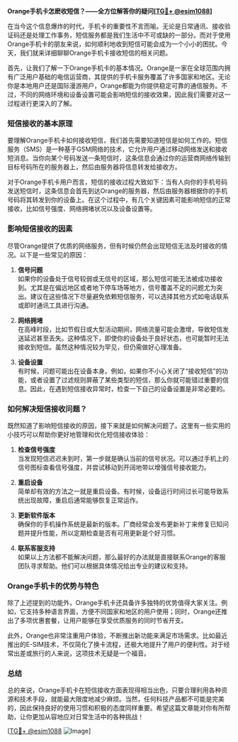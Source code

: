 **Orange手机卡怎麽收短信？——全方位解答你的疑问[[TG💪+ @esim1088](https://t.me/s/esim1088)]**

在当今这个信息爆炸的时代，手机卡的重要性不言而喻。无论是日常通讯、接收验证码还是处理工作事务，短信服务都是我们生活中不可或缺的一部分。而对于使用Orange手机卡的朋友来说，如何顺利地收到短信可能会成为一个小小的困扰。今天，我们就来详细聊聊Orange手机卡接收短信的相关问题。

首先，让我们了解一下Orange手机卡的基本情况。Orange是一家在全球范围内拥有广泛用户基础的电信运营商，其提供的手机卡服务覆盖了许多国家和地区。无论你是本地用户还是国际漫游用户，Orange都能为你提供稳定可靠的通信服务。不过，不同的网络环境和设备设置可能会影响短信的接收效果，因此我们需要对这一过程进行更深入的了解。

### **短信接收的基本原理**

要理解Orange手机卡如何接收短信，我们首先需要知道短信是如何工作的。短信服务（SMS）是一种基于GSM网络的技术，它允许用户通过移动网络发送和接收短消息。当你向某个号码发送一条短信时，这条信息会通过你的运营商网络传输到目标号码所在的服务器上，然后由服务器将信息转发给接收方。

对于Orange手机卡用户而言，短信的接收过程大致如下：当有人向你的手机号码发送短信时，这条信息会首先到达Orange的服务器，然后由服务器根据你的手机号码将其转发到你的设备上。在这个过程中，有几个关键因素可能影响短信的正常接收，比如信号强度、网络拥堵状况以及设备设置等。

### **影响短信接收的因素**

尽管Orange提供了优质的网络服务，但有时候仍然会出现短信无法及时接收的情况。以下是一些常见的原因：

1. **信号问题**  
   如果你的设备处于信号较弱或无信号的区域，那么短信可能无法被成功接收到。尤其是在偏远地区或者地下停车场等地方，信号覆盖不足的问题尤为突出。建议在这些情况下尽量避免依赖短信服务，可以选择其他方式如电话联系或即时通讯工具进行沟通。

2. **网络拥堵**  
   在高峰时段，比如节假日或大型活动期间，网络流量可能会激增，导致短信发送延迟甚至丢失。这种情况下，即使你的设备处于良好状态，也可能暂时无法接收到短信。虽然这种情况较为罕见，但仍需做好心理准备。

3. **设备设置**  
   有时候，问题可能出在设备本身。例如，如果你不小心关闭了“接收短信”的功能，或者设置了过滤规则屏蔽了某些类型的短信，那么你就可能错过重要的信息。因此，在遇到短信接收异常时，检查一下自己的设备设置是非常必要的。

### **如何解决短信接收问题？**

既然知道了影响短信接收的原因，接下来就是如何解决问题了。这里有一些实用的小技巧可以帮助你更好地管理和优化短信接收体验：

1. **检查信号强度**  
   当发现短信迟迟未到时，第一步就是确认当前的信号状况。可以通过手机上的信号图标查看信号强度，并尝试移动到开阔地带以增强信号接收能力。

2. **重启设备**  
   简单却有效的方法之一就是重启设备。有时候，设备运行时间过长可能导致系统出现故障，重启后通常能够恢复正常运作。

3. **更新软件版本**  
   确保你的手机操作系统是最新的版本。厂商经常会发布更新补丁来修复已知问题并提升性能，所以定期检查是否有可用更新是个好习惯。

4. **联系客服支持**  
   如果以上方法都不能解决问题，那么最好的办法就是直接联系Orange的客服团队寻求帮助。他们可以根据具体情况给出专业的建议和支持。

### **Orange手机卡的优势与特色**

除了上述提到的功能外，Orange手机卡还具备许多独特的优势值得大家关注。例如，它支持多种语言界面，方便不同国家和地区的用户使用；同时，Orange还推出了多项优惠套餐，让用户能够在享受优质服务的同时节省开支。

此外，Orange也非常注重用户体验，不断推出新功能来满足市场需求。比如最近推出的E-SIM技术，不仅简化了换卡流程，还极大地提升了用户的便利性。对于经常出差或旅行的人来说，这项技术无疑是一个福音。

### **总结**

总的来说，Orange手机卡在短信接收方面表现得相当出色，只要合理利用各种资源和技术手段，就能最大限度地减少麻烦。当然，任何科技产品都不可能是完美的，因此保持良好的使用习惯和积极的态度同样重要。希望这篇文章能对你有所帮助，让你更加从容地应对日常生活中的各种挑战！

[[TG💪+ @esim1088](https://t.me/s/esim1088) ![Image](https://i.postimg.cc/4NQfJmqS/Snipaste-2025-05-13-00-14-12.png)]